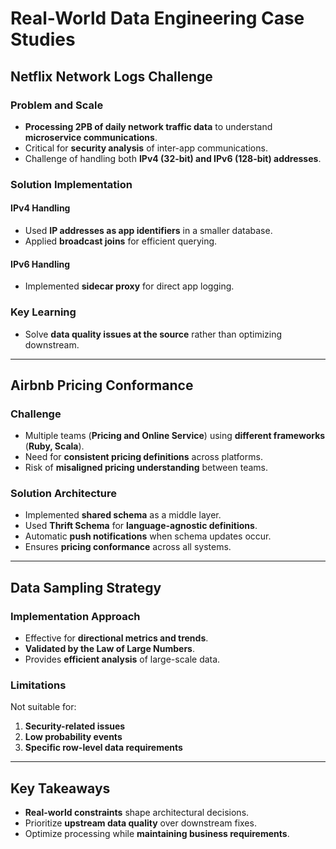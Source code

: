 # **Real-World Data Engineering Case Studies**

## **Netflix Network Logs Challenge**

### **Problem and Scale**
- **Processing 2PB of daily network traffic data** to understand **microservice communications**.
- Critical for **security analysis** of inter-app communications.
- Challenge of handling both **IPv4 (32-bit) and IPv6 (128-bit) addresses**.

### **Solution Implementation**
#### **IPv4 Handling**
- Used **IP addresses as app identifiers** in a smaller database.
- Applied **broadcast joins** for efficient querying.

#### **IPv6 Handling**
- Implemented **sidecar proxy** for direct app logging.

### **Key Learning**
- Solve **data quality issues at the source** rather than optimizing downstream.

---

## **Airbnb Pricing Conformance**

### **Challenge**
- Multiple teams (**Pricing and Online Service**) using **different frameworks** (**Ruby, Scala**).
- Need for **consistent pricing definitions** across platforms.
- Risk of **misaligned pricing understanding** between teams.

### **Solution Architecture**
- Implemented **shared schema** as a middle layer.
- Used **Thrift Schema** for **language-agnostic definitions**.
- Automatic **push notifications** when schema updates occur.
- Ensures **pricing conformance** across all systems.

---

## **Data Sampling Strategy**

### **Implementation Approach**
- Effective for **directional metrics and trends**.
- **Validated by the Law of Large Numbers**.
- Provides **efficient analysis** of large-scale data.

### **Limitations**
Not suitable for:
1. **Security-related issues**
2. **Low probability events**
3. **Specific row-level data requirements**

---

## **Key Takeaways**
- **Real-world constraints** shape architectural decisions.
- Prioritize **upstream data quality** over downstream fixes.
- Optimize processing while **maintaining business requirements**.
